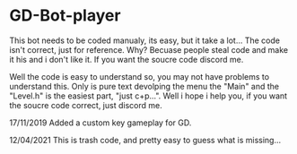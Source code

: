 # GD-Bot-player
This bot needs to be coded manualy, its easy, but it take a lot... The code isn't correct, just for reference. Why? Becuase people steal code and make it his and i don't like it. If you want the soucre code discord me.

Well the code is easy to understand so, you may not have problems to understand this. Only is pure text devolping the menu the "Main" and
the "Level.h" is the easiest part, "just c+p...". Well i hope i help you, if you want the soucre code correct, just discord me.

17/11/2019 Added a custom key gameplay for GD.

12/04/2021 This is trash code, and pretty easy to guess what is missing...
